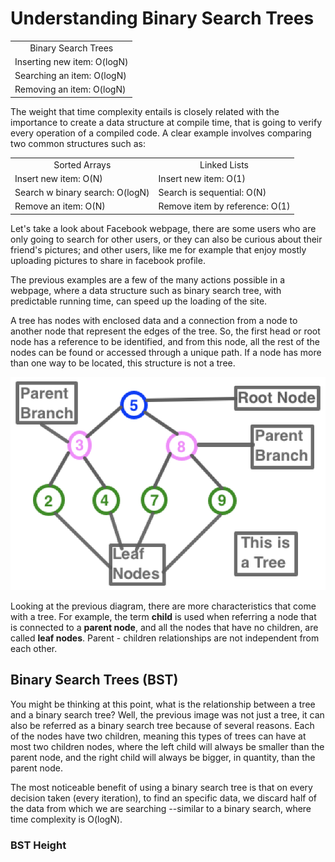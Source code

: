 # Understanding Binary Search Trees

<center><table>
    <tr>
        <td><center>Binary Search Trees</center></td>
    </tr>
    <tr>
        <td>Inserting new item: O(logN)</td>
    </tr>
    <tr>
        <td>Searching an item: O(logN)</td>
    </tr>
    <tr>
        <td>Removing an item: O(logN)</td>
    </tr>
</table></center>

The weight that time complexity entails is closely related with the  importance to create a data structure at compile time, that is going to verify every operation of a compiled code. A clear example involves comparing two common structures such as:

<center><table>
    <tr>
        <td><center>Sorted Arrays</center></td>
        <td><center>Linked Lists</center></td>
    </tr>
    <tr>
        <td>Insert new item: O(N)</td>
        <td>Insert new item: O(1)</td>
    </tr>
    <tr>
        <td>Search w binary search: O(logN)</td>
        <td>Search is sequential: O(N)</td>
    </tr>
    <tr>
        <td>Remove an item: O(N)</td>
        <td>Remove item by reference: O(1)</td>
    </tr>
</table></center>

Let's take a look about Facebook webpage, there are some users who are only going to search for other users, or they can also be curious about their friend's pictures; and other users, like me for example that enjoy mostly uploading pictures to share in facebook profile.

The previous examples are a few of the many actions possible in a webpage, where a data structure such as binary search tree, with predictable running time, can speed up the loading of the site.

A tree has nodes with enclosed data and a connection from a node to another node that represent the edges of the tree. So, the first head or root node has a reference to be identified, and from this node, all the rest of the nodes can be found or accessed through a unique path. If a node has more than one way to be located, this structure is not a tree.

![This is a tree](https://github.com/juliehutchinson001/cs3_data_struct/blob/master/notes/images/Tree.jpg "Example of a Tree")

Looking at the previous diagram, there are more characteristics that come with a tree. For example, the term <strong>child</strong> is used when referring a node that is connected to a <strong>parent node</strong>, and all the nodes that have no children, are called <strong>leaf nodes</strong>. Parent - children relationships are not independent from each other.

## Binary Search Trees (BST)

You might be thinking at this point, what is the relationship between a tree and a binary search tree? Well, the previous image was not just a tree, it can also be referred as a binary search tree because of several reasons. Each of the nodes have two children, meaning this types of trees can have at most two children nodes, where the left child will always be smaller than the parent node, and the right child will always be bigger, in quantity, than the parent node.

The most noticeable benefit of using a binary search tree is that on every decision taken (every iteration), to find an specific data, we discard half of the data from which we are searching --similar to a binary search, where time complexity is O(logN).

### BST Height
